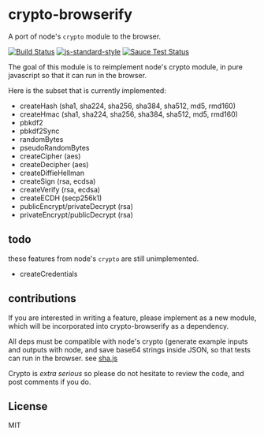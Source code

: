 # crypto-browserify

A port of node's `crypto` module to the browser.

[![Build Status](https://travis-ci.org/crypto-browserify/crypto-browserify.svg?branch=master)](https://travis-ci.org/crypto-browserify/crypto-browserify)
[![js-standard-style](https://cdn.rawgit.com/feross/standard/master/badge.svg)](https://github.com/feross/standard)
[![Sauce Test Status](https://saucelabs.com/browser-matrix/crypto-browserify.svg)](https://saucelabs.com/u/crypto-browserify)

The goal of this module is to reimplement node's crypto module,
in pure javascript so that it can run in the browser.

Here is the subset that is currently implemented:

* createHash (sha1, sha224, sha256, sha384, sha512, md5, rmd160)
* createHmac (sha1, sha224, sha256, sha384, sha512, md5, rmd160)
* pbkdf2
* pbkdf2Sync
* randomBytes
* pseudoRandomBytes
* createCipher (aes)
* createDecipher (aes)
* createDiffieHellman
* createSign (rsa, ecdsa)
* createVerify (rsa, ecdsa)
* createECDH (secp256k1)
* publicEncrypt/privateDecrypt (rsa)
* privateEncrypt/publicDecrypt (rsa)

## todo

these features from node's `crypto` are still unimplemented.

* createCredentials

## contributions

If you are interested in writing a feature, please implement as a new module,
which will be incorporated into crypto-browserify as a dependency.

All deps must be compatible with node's crypto
(generate example inputs and outputs with node,
and save base64 strings inside JSON, so that tests can run in the browser.
see [sha.js](https://github.com/dominictarr/sha.js)

Crypto is _extra serious_ so please do not hesitate to review the code,
and post comments if you do.

## License

MIT

